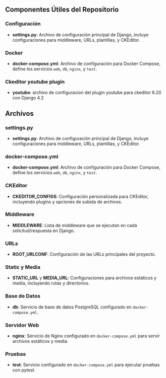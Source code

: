 ## Componentes Útiles del Repositorio

### Configuración
- **settings.py**: Archivo de configuración principal de Django, incluye configuraciones para middleware, URLs, plantillas, y CKEditor.

### Docker
- **docker-compose.yml**: Archivo de configuración para Docker Compose, define los servicios `web`, `db`, `nginx`, y `test`.

### Ckeditor youtube plugin
- **youtube**: archivo de configuracion del plugin youtube para ckeditor 6.20 con Django 4.2

## Archivos

### settings.py
- **settings.py**: Archivo de configuración principal de Django, incluye configuraciones para middleware, URLs, plantillas, y CKEditor.

### docker-compose.yml
- **docker-compose.yml**: Archivo de configuración para Docker Compose, define los servicios `web`, `db`, `nginx`, y `test`.

### CKEditor
- **CKEDITOR_CONFIGS**: Configuración personalizada para CKEditor, incluyendo plugins y opciones de subida de archivos.

### Middleware
- **MIDDLEWARE**: Lista de middleware que se ejecutan en cada solicitud/respuesta en Django.

### URLs
- **ROOT_URLCONF**: Configuración de las URLs principales del proyecto.

### Static y Media
- **STATIC_URL** y **MEDIA_URL**: Configuraciones para archivos estáticos y media, incluyendo rutas y directorios.

### Base de Datos
- **db**: Servicio de base de datos PostgreSQL configurado en `docker-compose.yml`.

### Servidor Web
- **nginx**: Servicio de Nginx configurado en `docker-compose.yml` para servir archivos estáticos y media.

### Pruebas
- **test**: Servicio configurado en `docker-compose.yml` para ejecutar pruebas con pytest.